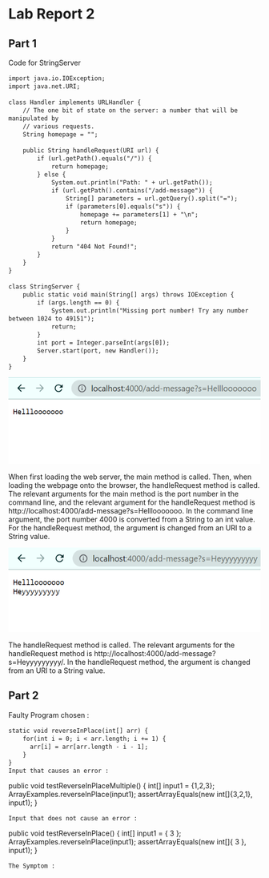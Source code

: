 # Lab Report 2

## Part 1
Code for StringServer
```
import java.io.IOException;
import java.net.URI;

class Handler implements URLHandler {
    // The one bit of state on the server: a number that will be manipulated by
    // various requests.
    String homepage = "";

    public String handleRequest(URI url) {
        if (url.getPath().equals("/")) {
            return homepage;
        } else {
            System.out.println("Path: " + url.getPath());
            if (url.getPath().contains("/add-message")) {
                String[] parameters = url.getQuery().split("=");
                if (parameters[0].equals("s")) {
                    homepage += parameters[1] + "\n";
                    return homepage;
                }
            }
            return "404 Not Found!";
        }
    }
}

class StringServer {
    public static void main(String[] args) throws IOException {
        if (args.length == 0) {
            System.out.println("Missing port number! Try any number between 1024 to 49151");
            return;
        }
        int port = Integer.parseInt(args[0]);
        Server.start(port, new Handler());
    }
}
```
![Image](images/LR2Image2.png)

When first loading the web server, the main method is called. Then, when loading the webpage onto the browser, the handleRequest method is called. The relevant arguments for the main method is the port number in the command line, and the relevant argument for the handleRequest method is http://localhost:4000/add-message?s=Helllooooooo. In the command line argument, the port number 4000 is converted from a String to an int value. For the handleRequest method, the argument is changed from an URI to a String value.

![Image](images/LR2Image3.png)

The handleRequest method is called. The relevant arguments for the handleRequest method is http://localhost:4000/add-message?s=Heyyyyyyyyy/. In the handleRequest method, the argument is changed from an URI to a String value.

## Part 2

Faulty Program chosen : 
```
static void reverseInPlace(int[] arr) {
    for(int i = 0; i < arr.length; i += 1) {
      arr[i] = arr[arr.length - i - 1];
    }
}
Input that causes an error :
```
public void testReverseInPlaceMultiple() {
    int[] input1 = {1,2,3};
    ArrayExamples.reverseInPlace(input1);
    assertArrayEquals(new int[]{3,2,1}, input1);
}
```
Input that does not cause an error : 
```
public void testReverseInPlace() {
    int[] input1 = { 3 };
    ArrayExamples.reverseInPlace(input1);
    assertArrayEquals(new int[]{ 3 }, input1);
}
```
The Symptom : 


